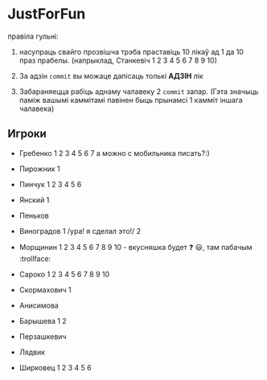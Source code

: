 ﻿
JustForFun
==========
правіла гульні:

1. насупраць свайго прозвішча трэба праставіць 10 лікаў ад 1 да 10 праз прабелы.
(напрыклад, Станкевіч 1 2 3 4 5 6 7 8 9 10)

2. За адзін `commit` вы можаце дапісаць толькі __АДЗІН__ лік

3. Забараняецца рабіць аднаму чалавеку 2 `commit` запар. (Гэта значыць паміж вашымі каммітамі павінен быць прынамсі 1 камміт іншага чалавека)


## Игроки

* Гребенко 1 2 3 4 5 6 7 а можно с мобильника писать?:)

* Пирожник 1

* Пинчук 1 2 3 4 5 6

* Янский 1

* Пеньков

* Виноградов 1 /ура! я сделал это!/ 2

* Морщинин 1 2 3 4 5 6 7 8 9 10 - вкусняшка будет :question: :smiley:, там пабачым :trollface:

* Сароко 1 2 3 4 5 6 7 8 9 10

* Скормахович 1

* Анисимова

* Барышева 1 2

* Перзашкевич

* Лядвик

* Ширковец 1 2 3 4 5 6
